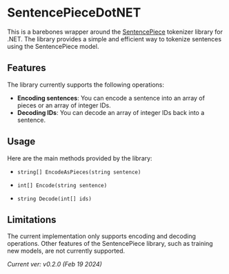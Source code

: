 # SentencePieceDotNET

This is a barebones wrapper around the [SentencePiece](https://github.com/google/sentencepiece) tokenizer library for .NET. The library provides a simple and efficient way to tokenize sentences using the SentencePiece model.

## Features

The library currently supports the following operations:

- **Encoding sentences**: You can encode a sentence into an array of pieces or an array of integer IDs.
- **Decoding IDs**: You can decode an array of integer IDs back into a sentence.

## Usage

Here are the main methods provided by the library:

- `string[] EncodeAsPieces(string sentence)`

- `int[] Encode(string sentence)`

- `string Decode(int[] ids)`
  
## Limitations

The current implementation only supports encoding and decoding operations. Other features of the SentencePiece library, such as training new models, are not currently supported.

*Current ver: v0.2.0 (Feb 19 2024)*